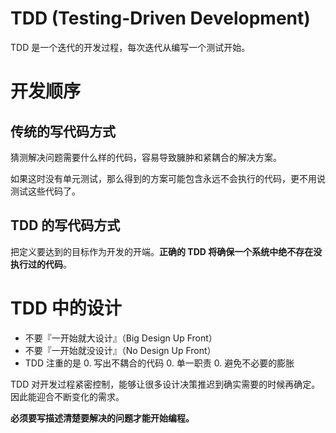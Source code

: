 # TDD (Testing-Driven Development)

TDD 是一个迭代的开发过程，每次迭代从编写一个测试开始。

# 开发顺序

## 传统的写代码方式

猜测解决问题需要什么样的代码，容易导致臃肿和紧耦合的解决方案。

如果这时没有单元测试，那么得到的方案可能包含永远不会执行的代码，更不用说测试这些代码了。

## TDD 的写代码方式

把定义要达到的目标作为开发的开端。**正确的 TDD 将确保一个系统中绝不存在没执行过的代码**。

# TDD 中的设计

* 不要『一开始就大设计』（Big Design Up Front）
* 不要『一开始就没设计』（No Design Up Front）
* TDD 注重的是
  0. 写出不耦合的代码
  0. 单一职责
  0. 避免不必要的膨胀
  
TDD 对开发过程紧密控制，能够让很多设计决策推迟到确实需要的时候再确定。因此能迎合不断变化的需求。

**必须要写描述清楚要解决的问题才能开始编程。**

